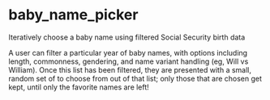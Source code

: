 baby_name_picker
================

Iteratively choose a baby name using filtered Social Security birth data

A user can filter a particular year of baby names, with options including length, commonness, gendering, and name variant handling (eg, Will vs William). Once this list has been filtered, they are presented with a small, random set of to choose from out of that list; only those that are chosen get kept, until only the favorite names are left!
